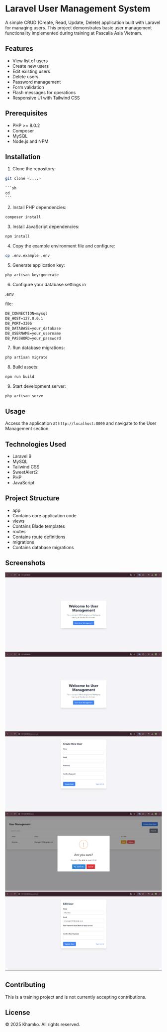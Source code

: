 
# Laravel User Management System

A simple CRUD (Create, Read, Update, Delete) application built with Laravel for managing users. This project demonstrates basic user management functionality implemented during training at Pascalia Asia Vietnam.

## Features

- View list of users
- Create new users
- Edit existing users
- Delete users
- Password management
- Form validation
- Flash messages for operations
- Responsive UI with Tailwind CSS

## Prerequisites

- PHP >= 8.0.2 
- Composer
- MySQL
- Node.js and NPM

## Installation

1. Clone the repository:
```sh
git clone <....>
```

    ```sh
    cd 
    ```

2. Install PHP dependencies:
```sh
composer install
```

3. Install JavaScript dependencies:
```sh
npm install
```

4. Copy the example environment file and configure:
```sh
cp .env.example .env
```

5. Generate application key:
```sh
php artisan key:generate
```

6. Configure your database settings in 

.env

 file:
```
DB_CONNECTION=mysql
DB_HOST=127.0.0.1
DB_PORT=3306
DB_DATABASE=your_database
DB_USERNAME=your_username
DB_PASSWORD=your_password
```

7. Run database migrations:
```sh
php artisan migrate
```

8. Build assets:
```sh
npm run build
```

9. Start development server:
```sh
php artisan serve
```

## Usage

Access the application at `http://localhost:8000` and navigate to the User Management section.

## Technologies Used

- Laravel 9
- MySQL
- Tailwind CSS
- SweetAlert2
- PHP
- JavaScript

## Project Structure

- app
 - Contains core application code
- views
 - Contains Blade templates
- routes
 - Contains route definitions
- migrations
 - Contains database migrations

 ## Screenshots
![Home Page](screenshots/home.jpg)
![View list of users](screenshots/home.jpg)
![Create new users](screenshots/Create%20new%20users.jpg)
![Delete users](screenshots/Delete%20users.jpg)
![Edit existing users](screenshots/Edit%20existing%20users.jpg)


## Contributing

This is a training project and is not currently accepting contributions.

## License

© 2025 Khamko. All rights reserved.

